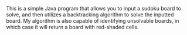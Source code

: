 This is a simple Java program that allows you to input a sudoku board to solve, and then utilizes a backtracking algorithm to solve the inputted board. My algorithm is also
capable of identifying unsolvable boards, in which case it will return a board with red-shaded cells.
